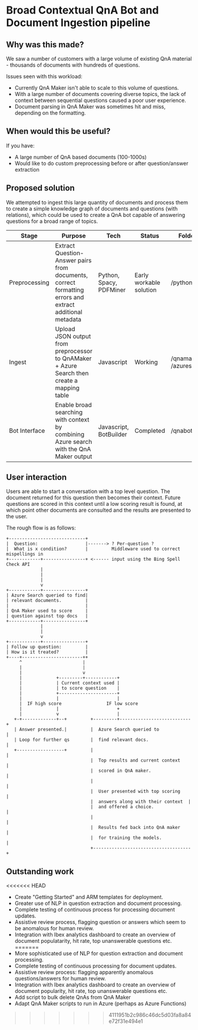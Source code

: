 # Broad Contextual QnA Bot and Document Ingestion pipeline

## Why was this made?

We saw a number of customers with a large volume of existing QnA material - thousands of documents with hundreds of questions. 

Issues seen with this workload:

* Currently QnA Maker isn't able to scale to this volume of questions.
* With a large number of documents covering diverse topics, the lack of context between sequential questions caused a poor user experience.
* Document parsing in QnA Maker was sometimes hit and miss, depending on the formatting.

## When would this be useful?

If you have:

* A large number of QnA based documents (100-1000s)
* Would like to do custom preprocessing before or after question/answer extraction

## Proposed solution

We attempted to ingest this large quantity of documents and process them to create a simple knowledge graph of documents and questions (with relations), which could be used to create a QnA bot capable of answering questions for a broad range of topics.

| Stage         | Purpose                                                                                  | Tech                    | Status                  | Folders |
| ------------- | ---------------------------------------------------------------------------------------- | ----------------------- | ----------------------- |-------------|
| Preprocessing | Extract Question-Answer pairs from documents, correct formatting errors and extract additional metadata | Python, Spacy, PDFMiner | Early workable solution | /python |
| Ingest        | Upload JSON output from preprocessor to QnAMaker + Azure Search then create a mapping table    | Javascript              | Working                 | /qnamaker & /azuresearch |
| Bot Interface | Enable broad searching with context by combining Azure search with the QnA Maker output       | Javascript, BotBuilder  | Completed               | /qnabot |

## User interaction

Users are able to start a conversation with a top level question. The document returned for this question then becomes their context. Future questions are scored in this context until a low scoring result is found, at which point other documents are consulted and the results are presented to the user. 

The rough flow is as follows:

```
+-----------------------------+
|  Question:                  |-------> ? Per-question ?
|  What is x condition?       |         Middleware used to correct mispellings in
+------------+----------------+ <------ input using the Bing Spell Check API
             |
             |
             |
             v
+------------+----------------+
| Azure Search queried to find|
| relevant documents.         |
|                             |
| QnA Maker used to score     |
| question against top docs   |
+------------+----------------+
             |
             |
             v
+------------+----------------+
| Follow up question:         |
| How is it treated?          |
+----+-----------------------++
     ^                       |
     |                       |
     |                       v
     |             +---------+------------+
     |             | Current context used |
     |             | to score question    |
     |             +----------------------+
     |             |                      |
     |  IF high score                 IF low score
     |             |                      +
     |             v                      |
   +-+-------------+--+         +---------+---------------------------+
   | Answer presented.|         |  Azure Search queried to            |
   | Loop for further qs        |  find relevant docs.                |
   +------------------+         |                                     |
                                |  Top results and current context    |
                                |  scored in QnA maker.               |
                                |                                     |
                                |  User presented with top scoring    |
                                |  answers along with their context  |
                                |  and offered a choice.              |
                                |                                     |
                                |  Results fed back into QnA maker    |
                                |  for training the models.           |
                                +-------------------------------------+
```

## Outstanding work

<<<<<<< HEAD
* Create "Getting Started" and ARM templates for deployment.
* Greater use of NLP in question extraction and document processing. 
* Complete testing of continuous process for processing document updates. 
* Assistive review process, flagging question or answers which seem to be anomalous for human review. 
* Integration with Ibex analytics dashboard to create an overview of document populatarity, hit rate, top unanswerable questions etc. 
=======
* More sophisticated use of NLP for question extraction and document processing. 
* Complete testing of continuous processing for document updates. 
* Assistive review process: flagging apparently anomalous questions/answers for human review. 
* Integration with Ibex analytics dashboard to create an overview of document popularity, hit rate, top unanswerable questions etc. 
* Add script to bulk delete QnAs from QnA Maker
* Adapt QnA Maker scripts to run in Azure (perhaps as Azure Functions)
>>>>>>> 4111951b2c986c46dc5d03fa8a84e72f31e494e1
